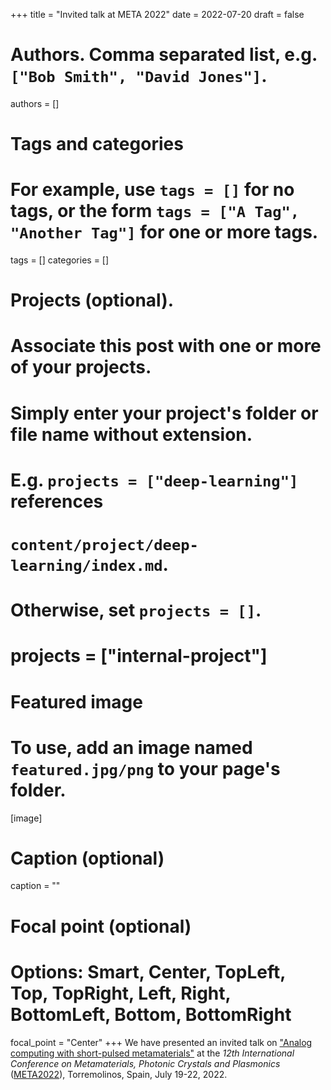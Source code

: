 +++
title = "Invited talk at META 2022"
date = 2022-07-20
draft = false

# Authors. Comma separated list, e.g. `["Bob Smith", "David Jones"]`.
authors = []

# Tags and categories
# For example, use `tags = []` for no tags, or the form `tags = ["A Tag", "Another Tag"]` for one or more tags.
tags = []
categories = []

# Projects (optional).
#   Associate this post with one or more of your projects.
#   Simply enter your project's folder or file name without extension.
#   E.g. `projects = ["deep-learning"]` references
#   `content/project/deep-learning/index.md`.
#   Otherwise, set `projects = []`.
# projects = ["internal-project"]

# Featured image
# To use, add an image named `featured.jpg/png` to your page's folder.
[image]
  # Caption (optional)
  caption = ""

  # Focal point (optional)
  # Options: Smart, Center, TopLeft, Top, TopRight, Left, Right, BottomLeft, Bottom, BottomRight
  focal_point = "Center"
+++
We have presented an invited talk on
["Analog computing with short-pulsed metamaterials"](/publication/rizza-meta-2022/)
at the *12th International Conference on Metamaterials, Photonic Crystals and Plasmonics* ([META2022]),
Torremolinos, Spain, July 19-22, 2022.


[META2022]: https://metaconferences.org/META/index.php/META2022/index
